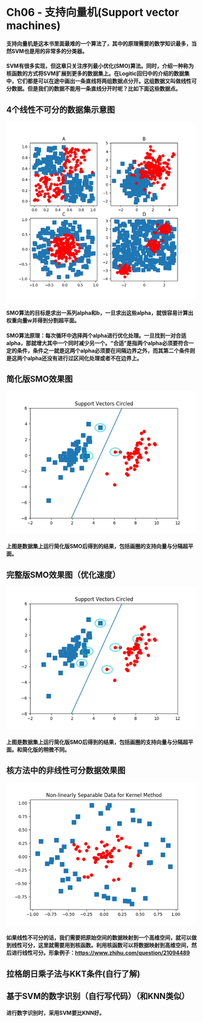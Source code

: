 # Ch06 - 支持向量机(Support vector machines)

#### 支持向量机是这本书里面最难的一个算法了，其中的原理需要的数学知识最多，当然SVM也是用的非常多的分类器。
#### SVM有很多实现，但这章只关注序列最小优化(SMO)算法。同时，介绍一种称为核函数的方式将SVM扩展到更多的数据集上。在Logitic回归中的介绍的数据集中，它们都是可以在途中画出一条直线将两组数据点分开。这组数据又叫做线性可分数据。但是我们的数据不能用一条直线分开时呢？比如下面这些数据点。
## 4个线性不可分的数据集示意图
![4个线性不可分的数据集](screenshot/4个线性不可分的数据集.png)

#### SMO算法的目标是求出一系列alpha和b，一旦求出这些alpha，就很容易计算出权重向量w并得到分割超平面。
#### SMO算法原理：每次循环中选择两个alpha进行优化处理。一旦找到一对合适alpha，那就增大其中一个同时减少另一个。“合适”是指两个alpha必须要符合一定的条件，条件之一就是这两个alpha必须要在间隔边界之外，而其第二个条件则是这两个alpha还没有进行过区间化处理或者不在边界上。
## 简化版SMO效果图
![简化版SMO效果图](screenshot/简化版SMO效果图.png)
#### 上图是数据集上运行简化版SMO后得到的结果，包括画圈的支持向量与分隔超平面。

## 完整版SMO效果图（优化速度）
![完整版SMO](screenshot/完整版SMO.png)
#### 上图是数据集上运行简化版SMO后得到的结果，包括画圈的支持向量与分隔超平面。和简化版的稍微不同。


## 核方法中的非线性可分数据效果图
![核方法中的非线性可分数据](screenshot/核方法中的非线性可分数据.png)

#### 如果线性不可分的话，我们需要把原始空间的数据映射到一个高维空间，就可以做到线性可分，这里就需要用到核函数。利用核函数可以将数据映射到高维空间，然后进行线性可分。形象例子：https://www.zhihu.com/question/21094489

## 拉格朗日乘子法与KKT条件(自行了解)

## 基于SVM的数字识别（自行写代码）（和KNN类似）
#### 进行数字识别时，采用SVM要比KNN好。

